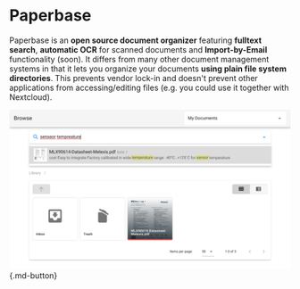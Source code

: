 # Paperbase

Paperbase is an **open source document organizer** featuring **fulltext search**, **automatic OCR** for
scanned documents and **Import-by-Email** functionality (soon). It differs from many other document
management systems in that it lets you organize your documents **using plain file system directories**.
This prevents vendor lock-in and doesn't prevent other applications from accessing/editing files
(e.g. you could use it together with Nextcloud).

![Paperbase screenshot](./screenshot.png){.md-button}
